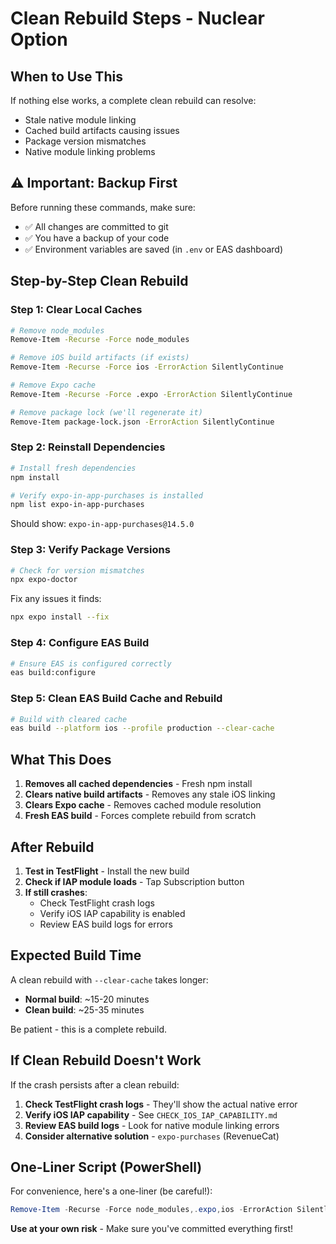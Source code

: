 # Clean Rebuild Steps - Nuclear Option

## When to Use This

If nothing else works, a complete clean rebuild can resolve:
- Stale native module linking
- Cached build artifacts causing issues
- Package version mismatches
- Native module linking problems

## ⚠️ Important: Backup First

Before running these commands, make sure:
- ✅ All changes are committed to git
- ✅ You have a backup of your code
- ✅ Environment variables are saved (in `.env` or EAS dashboard)

## Step-by-Step Clean Rebuild

### Step 1: Clear Local Caches

```bash
# Remove node_modules
Remove-Item -Recurse -Force node_modules

# Remove iOS build artifacts (if exists)
Remove-Item -Recurse -Force ios -ErrorAction SilentlyContinue

# Remove Expo cache
Remove-Item -Recurse -Force .expo -ErrorAction SilentlyContinue

# Remove package lock (we'll regenerate it)
Remove-Item package-lock.json -ErrorAction SilentlyContinue
```

### Step 2: Reinstall Dependencies

```bash
# Install fresh dependencies
npm install

# Verify expo-in-app-purchases is installed
npm list expo-in-app-purchases
```

Should show: `expo-in-app-purchases@14.5.0`

### Step 3: Verify Package Versions

```bash
# Check for version mismatches
npx expo-doctor
```

Fix any issues it finds:
```bash
npx expo install --fix
```

### Step 4: Configure EAS Build

```bash
# Ensure EAS is configured correctly
eas build:configure
```

### Step 5: Clean EAS Build Cache and Rebuild

```bash
# Build with cleared cache
eas build --platform ios --profile production --clear-cache
```

## What This Does

1. **Removes all cached dependencies** - Fresh npm install
2. **Clears native build artifacts** - Removes any stale iOS linking
3. **Clears Expo cache** - Removes cached module resolution
4. **Fresh EAS build** - Forces complete rebuild from scratch

## After Rebuild

1. **Test in TestFlight** - Install the new build
2. **Check if IAP module loads** - Tap Subscription button
3. **If still crashes**:
   - Check TestFlight crash logs
   - Verify iOS IAP capability is enabled
   - Review EAS build logs for errors

## Expected Build Time

A clean rebuild with `--clear-cache` takes longer:
- **Normal build**: ~15-20 minutes
- **Clean build**: ~25-35 minutes

Be patient - this is a complete rebuild.

## If Clean Rebuild Doesn't Work

If the crash persists after a clean rebuild:

1. **Check TestFlight crash logs** - They'll show the actual native error
2. **Verify iOS IAP capability** - See `CHECK_IOS_IAP_CAPABILITY.md`
3. **Review EAS build logs** - Look for native module linking errors
4. **Consider alternative solution** - `expo-purchases` (RevenueCat)

## One-Liner Script (PowerShell)

For convenience, here's a one-liner (be careful!):

```powershell
Remove-Item -Recurse -Force node_modules,.expo,ios -ErrorAction SilentlyContinue; Remove-Item package-lock.json -ErrorAction SilentlyContinue; npm install; npx expo-doctor; eas build --platform ios --profile production --clear-cache
```

**Use at your own risk** - Make sure you've committed everything first!

